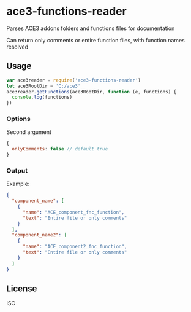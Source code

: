 # ace3-functions-reader
Parses ACE3 addons folders and functions files for documentation

Can return only comments or entire function files, with function names resolved

## Usage
```javascript
var ace3reader = require('ace3-functions-reader')
let ace3RootDir = 'C:/ace3'
ace3reader.getFunctions(ace3RootDir, function (e, functions) {
  console.log(functions)
})
```

### Options
Second argument
```javascript
{
  onlyComments: false // default true
}
```

### Output
Example:
```json
{
  "component_name": [
    {
      "name": "ACE_component_fnc_function",
      "text": "Entire file or only comments"
    }
  ],
  "component_name2": [
    {
      "name": "ACE_component2_fnc_function",
      "text": "Entire file or only comments"
    }
  ]
}
```

## License
ISC
